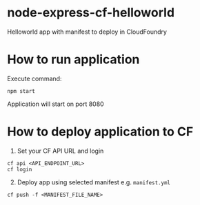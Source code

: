 # node-express-cf-helloworld
Helloworld app with manifest to deploy in CloudFoundry

# How to run application

Execute command:
```
npm start
```
Application will start on port 8080

# How to deploy application to CF

1. Set your CF API URL and login
```
cf api <API_ENDPOINT_URL>
cf login
```
2. Deploy app using selected manifest e.g. `manifest.yml`
```
cf push -f <MANIFEST_FILE_NAME>
```
